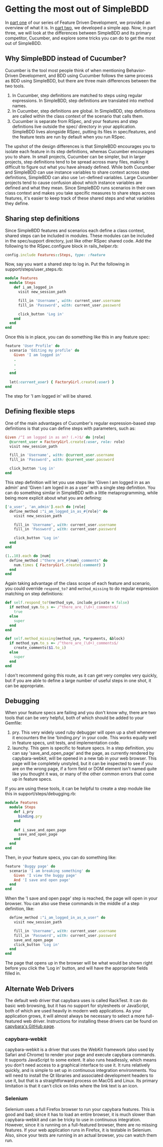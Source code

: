 # Getting the most out of SimpleBDD

In [part one](https://github.com/adamtrilling/blog-posts/blob/master/simple_bdd/part1.md) of our series of Feature Driven Development, we provided an overview of what it is. In [part two](https://github.com/adamtrilling/blog-posts/blob/master/simple_bdd/part2.md), we developed a simple app. Now, in part three, we will look at the differences between SimpleBDD and its primary competitor, Cucumber, and explore some tricks you can do to get the most out of SimpleBDD.

## Why SimpleBDD instead of Cucumber?
Cucumber is the tool most people think of when mentioning Behavior-Driven Development, and BDD using Cucumber follows the same process as BDD using SimpleBDD, but there are three main differences between the two tools.

1. In Cucumber, step definitions are matched to steps using regular expressions. In SimpleBDD, step definitions are translated into method names.
1. In Cucumber, step definitions are global.  In SimpleBDD, step definitions are called within the class context of the scenario that calls them.
1. Cucumber is separate from RSpec, and your features and step definitions live outside the spec/ directory in your application.  SimpleBDD lives alongside RSpec, putting its files in spec/features, and the feature tests are run by default when you run RSpec.

The upshot of the design differences is that SimpleBDD encourages you to isolate each feature in its step definitions, whereas Cucumber encourages you to share.  In small projects, Cucumber can be simpler, but in larger projects, step definitions tend to be spread across many files, making it difficult to figure out what you have already defined.  While both Cucumber and SimpleBDD can use instance variables to share context across step definitions, SimpleBDD can also use `let`-defined variables.  Large Cucumber projects tend to cause confusion about which instance variables are defined and what they mean.  Since SimpleBDD runs scenarios in their own class context and makes you take specific measures to share steps across features, it's easier to keep track of these shared steps and what variables they define.  

## Sharing step definitions

Since SimpleBDD features and scenarios each define a class context, shared steps can be included in modules.  These modules can be included in the spec/support directory, just like other RSpec shared code.  Add the following to the RSpec.configure block in rails_helper.rb:

```ruby
config.include Features::Steps, type: :feature
```

Now, say you want a shared step to log in.  Put the following in support/steps/user_steps.rb:

```ruby
module Features
  module Steps
    def i_am_logged_in
      visit new_session_path

      fill_in 'Username', with: current_user.username
      fill_in 'Password', with: current_user.password

      click_button 'Log in'
    end
  end
end
```

Once this is in place, you can do something like this in any feature spec:

```ruby
feature 'User Profile' do
  scenario 'Editing my profile' do
    Given 'I am logged in'
    .
    .
    .
  end
  
  let(:current_user) { FactoryGirl.create(:user) }
end
```

The step for 'I am logged in' will be shared.

## Defining flexible steps

One of the main advantages of Cucumber's regular expression-based step definitions is that you can define steps with parameters, such as:

```ruby
Given /^I am logged in as an? (.+)$/ do |role|
  @current_user = FactoryGirl.create(:user, role: role)
  visit new_session_path

  fill_in 'Username', with: @current_user.username
  fill_in 'Password', with: @current_user.password

  click_button 'Log in'
end
```

This step definition will let you use steps like 'Given I am logged in as an admin' and 'Given I am loged in as a user' with a single step definition.  You can do something similar in SimpleBDD with a little metaprogramming, while being more explicit about what you are defining:

```ruby
['a_user', 'an_admin'].each do |role|
  define_method :"i_am_logged_in_as_#{role}" do
    visit new_session_path

    fill_in 'Username', with: current_user.username
    fill_in 'Password', with: current_user.password

    click_button 'Log in'
  end
end

(1..10).each do |num|
  define_method :"there_are_#{num}_comments" do
    num.times { FactoryGirl.create(:comment) }
  end
end
```

Again taking advantage of the class scope of each feature and scenario, you could override `respond_to?` and  `method_missing` to do regular expression matching on step definitions:

```ruby
def self.respond_to?(method_sym, include_private = false)
  if method_sym.to_s =~ /^there_are_(\d+)_comments$/
    true
  else
    super
  end
end

def self.method_missing(method_sym, *arguments, &block)
  if method_sym.to_s =~ /^there_are_(\d+)_comments$/
    create_comments($1.to_i)
  else
    super
  end
end
```

I don't recommend going this route, as it can get very complex very quickly, but if you are able to define a large number of useful steps in one shot, it can be appropriate.

## Debugging

When your feature specs are failing and you don't know why, there are two tools that can be very helpful, both of which should be added to your Gemfile:

1. pry.  This very widely used ruby debugger will open up a shell whenever it encounters the line 'binding.pry' in your code.  This works equally well in feature specs, unit tests, and implementation code.
2. launchy.  This gem is specific to feature specs.  In a step definition, you can say 'save_and_open_page' and the page, as currently rendered by capybara-webkit, will be opened in a new tab in your web browser.  This page will be completely unstyled, but it can be inspected to see if you are on the wrong page, if a form field or DOM element isn't named quite like you thought it was, or many of the other common errors that come up in feature specs.

If you are using these tools, it can be helpful to create a step module like this in support/steps/debugging.rb:

```ruby
module Features
  module Steps
    def i_pry
      binding.pry
    end
    
    def i_save_and_open_page
      save_and_open_page
    end
  end
end
```

Then, in your feature specs, you can do something like:

```ruby
feature 'Buggy page' do
  scenario 'I am breaking something' do
    Given 'I view the buggy page'
    And 'I save and open page'
  end
end
```

When the 'I save and open page' step is reached, the page will open in your browser.  You can also use these commands in the middle of a step definition, like:

```ruby
  define_method :"i_am_logged_in_as_a_user" do
    visit new_session_path

    fill_in 'Username', with: current_user.username
    fill_in 'Password', with: current_user.password
    save_and_open_page
    click_button 'Log in'
  end
end
```

The page that opens up in the browser will be what would be shown right before you click the 'Log in' button, and will have the appropriate fields filled in.

## Alternate Web Drivers

The default web driver that capybara uses is called RackTest.  It can do basic web browsing, but it has no support for stylesheets or JavaScript, both of which are used heavily in modern web applications.  As your application grows, it will almost always be necessary to select a more full-featured web driver.  Instructions for installing these drivers can be found on [capybara's GitHub page](https://github.com/jnicklas/capybara#drivers).

### capybara-webkit

capybara-webkit is a driver that uses the WebKit framework (also used by Safari and Chrome) to render your page and execute capybara commands.  It supports JavaScript to some extent.  It also runs headlessly, which means you don't need access to a graphical interface to use it.  It runs relatively quickly, and is simple to set up in continuous integration environments.  You will need to install the Qt libraries and associated development headers to use it, but that is a straightforward process on MacOS and Linux.  Its primary limitation is that it can't click on links where the link text is an icon.

### Selenium

Selenium uses a full Firefox browser to run your capybara features.  This is good and bad; since it has to load an entire browser, it is much slower than capybara-webkit and can be tricky to use in continuous integration.  However, since it is running on a full-featured browser, there are no missing features.  If your web application runs in Firefox, it is testable in Selenium.  Also, since your tests are running in an actual browser, you can watch them run.
